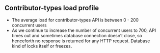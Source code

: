 Contributor-types load profile
---------------------------------
* The average load for contributor-types API is between 0 - 200 concurrent users
* As we continue to increase the number of concurrent users to 700, API times out and sometimes database connection doesn’t close, so henceforth no response is returned for any HTTP request. Database kind of locks itself or freezes.
